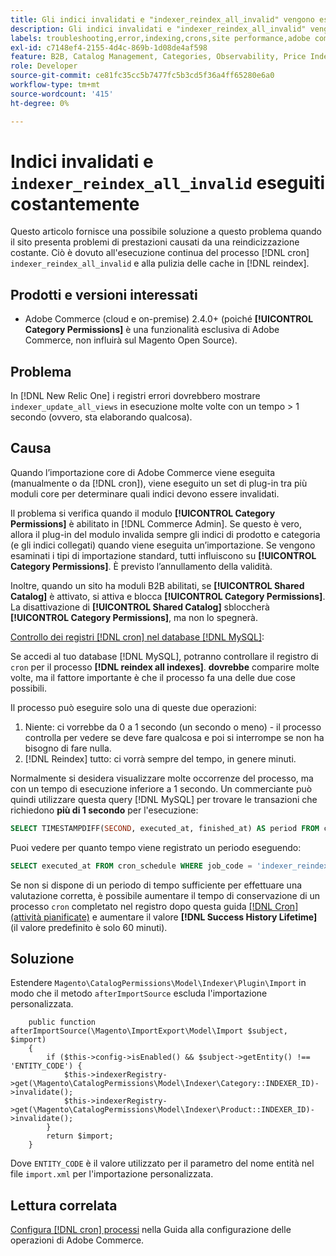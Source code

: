 ```yaml
---
title: Gli indici invalidati e "indexer_reindex_all_invalid" vengono eseguiti costantemente
description: Gli indici invalidati e "indexer_reindex_all_invalid" vengono eseguiti costantemente
labels: troubleshooting,error,indexing,crons,site performance,adobe commerce,magento,cron,indexer_reindex_all_invalid,SQL,MySQL,reindex
exl-id: c7148ef4-2155-4d4c-869b-1d08de4af598
feature: B2B, Catalog Management, Categories, Observability, Price Indexer
role: Developer
source-git-commit: ce81fc35cc5b7477fc5b3cd5f36a4ff65280e6a0
workflow-type: tm+mt
source-wordcount: '415'
ht-degree: 0%

---
```


# Indici invalidati e `indexer_reindex_all_invalid` eseguiti costantemente

Questo articolo fornisce una possibile soluzione a questo problema quando il sito presenta problemi di prestazioni causati da una reindicizzazione costante. Ciò è dovuto all&#39;esecuzione continua del processo [!DNL cron] `indexer_reindex_all_invalid` e alla pulizia delle cache in [!DNL reindex].

## Prodotti e versioni interessati

* Adobe Commerce (cloud e on-premise) 2.4.0+ (poiché **[!UICONTROL Category Permissions]** è una funzionalità esclusiva di Adobe Commerce, non influirà sul Magento Open Source).

## Problema

In [!DNL New Relic One] i registri errori dovrebbero mostrare `indexer_update_all_views` in esecuzione molte volte con un tempo > 1 secondo (ovvero, sta elaborando qualcosa).

## Causa

Quando l’importazione core di Adobe Commerce viene eseguita (manualmente o da [!DNL cron]), viene eseguito un set di plug-in tra più moduli core per determinare quali indici devono essere invalidati.

Il problema si verifica quando il modulo **[!UICONTROL Category Permissions]** è abilitato in [!DNL Commerce Admin]. Se questo è vero, allora il plug-in del modulo invalida sempre gli indici di prodotto e categoria (e gli indici collegati) quando viene eseguita un’importazione. Se vengono esaminati i tipi di importazione standard, tutti influiscono su **[!UICONTROL Category Permissions]**. È previsto l’annullamento della validità.

Inoltre, quando un sito ha moduli B2B abilitati, se **[!UICONTROL Shared Catalog]** è attivato, si attiva e blocca **[!UICONTROL Category Permissions]**. La disattivazione di **[!UICONTROL Shared Catalog]** sbloccherà **[!UICONTROL Category Permissions]**, ma non lo spegnerà.

<u>Controllo dei registri [!DNL cron] nel database [!DNL MySQL]</u>:

Se accedi al tuo database [!DNL MySQL], potranno controllare il registro di `cron` per il processo **[!DNL reindex all indexes]**.
**dovrebbe** comparire molte volte, ma il fattore importante è che il processo fa una delle due cose possibili.

Il processo può eseguire solo una di queste due operazioni:

1. Niente: ci vorrebbe da 0 a 1 secondo (un secondo o meno) - il processo controlla per vedere se deve fare qualcosa e poi si interrompe se non ha bisogno di fare nulla.
1. [!DNL Reindex] tutto: ci vorrà sempre del tempo, in genere minuti.

Normalmente si desidera visualizzare molte occorrenze del processo, ma con un tempo di esecuzione inferiore a 1 secondo.
Un commerciante può quindi utilizzare questa query [!DNL MySQL] per trovare le transazioni che richiedono **più di 1 secondo** per l&#39;esecuzione:

```sql
SELECT TIMESTAMPDIFF(SECOND, executed_at, finished_at) AS period FROM cron_schedule WHERE job_code = 'indexer_reindex_all_invalid' HAVING period > 1
```

Puoi vedere per quanto tempo viene registrato un periodo eseguendo:

```sql
SELECT executed_at FROM cron_schedule WHERE job_code = 'indexer_reindex_all_invalid' AND executed_at IS NOT NULL ORDER BY executed_at ASC LIMIT 1;
```

Se non si dispone di un periodo di tempo sufficiente per effettuare una valutazione corretta, è possibile aumentare il tempo di conservazione di un processo `cron` completato nel registro dopo questa guida [[!DNL Cron] (attività pianificate)](https://experienceleague.adobe.com/docs/commerce-admin/systems/tools/cron.html) e aumentare il valore **[!DNL Success History Lifetime]** (il valore predefinito è solo 60 minuti).


## Soluzione

Estendere `Magento\CatalogPermissions\Model\Indexer\Plugin\Import` in modo che il metodo `afterImportSource` escluda l&#39;importazione personalizzata.

```
    public function afterImportSource(\Magento\ImportExport\Model\Import $subject, $import)
    {
        if ($this->config->isEnabled() && $subject->getEntity() !== 'ENTITY_CODE') {
            $this->indexerRegistry->get(\Magento\CatalogPermissions\Model\Indexer\Category::INDEXER_ID)->invalidate();
            $this->indexerRegistry->get(\Magento\CatalogPermissions\Model\Indexer\Product::INDEXER_ID)->invalidate();
        }
        return $import;
    }
```

Dove `ENTITY_CODE` è il valore utilizzato per il parametro del nome entità nel file `import.xml` per l&#39;importazione personalizzata.

## Lettura correlata

[Configura [!DNL cron] processi](https://experienceleague.adobe.com/docs/commerce-operations/configuration-guide/cli/configure-cron-jobs.html) nella Guida alla configurazione delle operazioni di Adobe Commerce.

